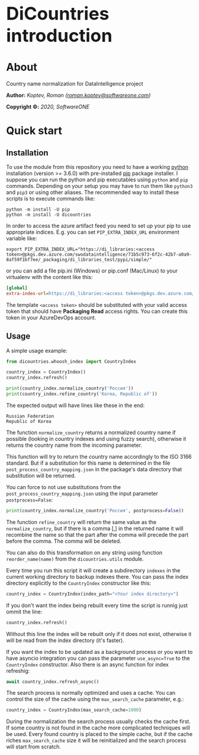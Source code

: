 <font size="+12">**DiCountries introduction**</font>

# About

Country name normalization for DataIntelligence project

**Author:** *Koptev, Roman ([roman.koptev@softwareone.com](mailto:roman.koptev@softwareone.com))*

**Copyright ©:** *2020, SoftwareONE*

# Quick start

## Installation

To use the module from this repository you need to have a working [python](https://www.python.org/)
installation (version >= 3.6.0) with pre-installed [pip](https://pypi.org/project/pip/) package installer.
I suppose you can run the python and pip executables using `python` and `pip` commands. Depending on
your setup you may have to run them like `python3` and `pip3` or using other aliases. The recommended
way to install these scripts is to execute commands like:

```shell script
python -m install -U pip
python -m install -U dicountries 
```

In order to access the azure artifact feed you need to set up your pip to use appropriate indices.
E.g. you can set `PIP_EXTRA_INDEX_URL` environment variable like:

```shell script
export PIP_EXTRA_INDEX_URL="https://di_libraries:<access token>@pkgs.dev.azure.com/swodataintelligence/71b5c973-6f2c-42b7-a0a9-8af59f1bf7ee/_packaging/di_libraries_test/pypi/simple/"
```

or you can add a file pip.ini (Windows) or pip.conf (Mac/Linux) to your virtualenv
with the content like this:

```ini
[global]
extra-index-url=https://di_libraries:<access token>@pkgs.dev.azure.com/swodataintelligence/71b5c973-6f2c-42b7-a0a9-8af59f1bf7ee/_packaging/di_libraries_test/pypi/simple/
```

The template `<access token>` should be substituted with your valid access token that
should have **Packaging Read** access rights. You can create this token in your AzureDevOps account.

## Usage

A simple usage example:

```python
from dicountries.whoosh_index import CountryIndex

country_index = CountryIndex()
country_index.refresh()

print(country_index.normalize_country('Россия'))
print(country_index.refine_country('Korea, Republic of'))
```

The expected output will have lines like these in the end:

```
Russian Federation
Republic of Korea
```

The function `normalize_country` returns a normalized country name if possible
(looking in country indexes and using fuzzy search),
otherwise it returns the country name from the incoming parameter.

This function will try to return the country name accordingly to the ISO 3166 standard.
But if a substitution for this name is determined in the file
`post_process_country_mapping.json` in the package's data directory that
substitution will be returned.

You can force to not use substitutions from the `post_process_country_mapping.json`
using the input parameter `postprocess=False`:

```python
print(country_index.normalize_country('Россия', postprocess=False))

```

The function `refine_country` will return the same value as the `normalize_country`,
but if there is a comma \[,\] in the returned name it will recombine the name so that
the part after the comma will precede the part before the comma. The comma will be
deleted.

You can also do this transformation on any string using function `reorder_name(name)`
from the `dicountries.utils` module.

Every time you run this script it will create a subdirectory `indexes` in
the current working directory to backup indexes there. You can pass the index
directory explicitly to the `CountryIndex` constructor like this:

```python
country_index = CountryIndex(index_path="<Your index directory>")
```

If you don't want the index being rebuilt every time the script is runnig
just ommit the line:

```python
country_index.refresh()
```

Without this line the index will be rebuilt only if it does not exist, otherwise
it will be read from the index directory (it's faster).

If you want the index to be updated as a background process or you want to have
asyncio integration you can pass the parameter `use_async=True` to the `CountryIndex`
constructor. Also there is an async function for index refreshig:

```python
await country_index.refresh_async()
```

The search process is normally optimized and uses a cache. You can control the size of
the cache using the `max_search_cache` parameter, e.g.:

```python
country_index = CountryIndex(max_search_cache=1000)
```

During the normalization the search process usually checks the cache first. If some
country is not found in the cache more complicated techniques will be used.
Every found country is placed to the simple cache, but if the cache riches
`max_search_cache` size it will be reinitialized and the search process will start
from scratch.



